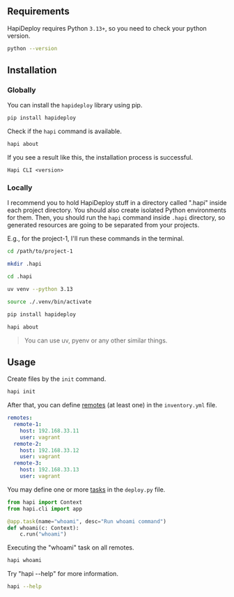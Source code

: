 ## Requirements

HapiDeploy requires Python `3.13+`, so you need to check your python version.

```bash
python --version
```

## Installation

### Globally

You can install the `hapideploy` library using pip.

```bash
pip install hapideploy
```

Check if the `hapi` command is available.

```bash
hapi about
```

If you see a result like this, the installation process is successful.

```plain
Hapi CLI <version>
```

### Locally

I recommend you to hold HapiDeploy stuff in a directory called ".hapi" inside each project directory. You should also create isolated Python environments for them. Then, you should run the `hapi` command inside `.hapi` directory, so generated resources are going to be separated from your projects.

E.g., for the project-1, I'll run these commands in the terminal.

```bash
cd /path/to/project-1

mkdir .hapi

cd .hapi

uv venv --python 3.13

source ./.venv/bin/activate

pip install hapideploy

hapi about
```

> You can use uv, pyenv or any other similar things.

## Usage

Create files by the `init` command.
```bash
hapi init
```

After that, you can define [remotes](./remotes.md) (at least one) in the `inventory.yml` file.

```yml
remotes:
  remote-1:
    host: 192.168.33.11
    user: vagrant
  remote-2:
    host: 192.168.33.12
    user: vagrant
  remote-3:
    host: 192.168.33.13
    user: vagrant
```

You may define one or more [tasks](./tasks.md) in the `deploy.py` file.

```python
from hapi import Context
from hapi.cli import app

@app.task(name="whoami", desc="Run whoami command")
def whoami(c: Context):
    c.run("whoami")
```

Executing the "whoami" task on all remotes.

```bash
hapi whoami
```

Try "hapi --help" for more information.

```bash
hapi --help
```
